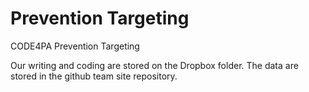 # Prevention Targeting
CODE4PA Prevention Targeting

Our writing and coding are stored on the Dropbox folder. The data are stored in the github team site repository.
